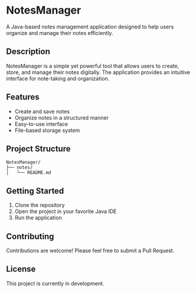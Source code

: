 # NotesManager

A Java-based notes management application designed to help users organize and manage their notes efficiently.

## Description
NotesManager is a simple yet powerful tool that allows users to create, store, and manage their notes digitally. The application provides an intuitive interface for note-taking and organization.

## Features
- Create and save notes
- Organize notes in a structured manner
- Easy-to-use interface
- File-based storage system

## Project Structure
```
NotesManager/
├── notes/
│   └── README.md
```

## Getting Started
1. Clone the repository
2. Open the project in your favorite Java IDE
3. Run the application

## Contributing
Contributions are welcome! Please feel free to submit a Pull Request.

## License
This project is currently in development.